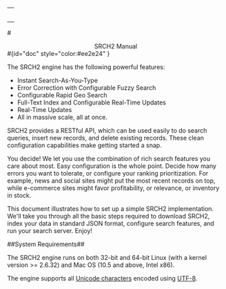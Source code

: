 <div id="content" > </div> 

<td id="docBody" style="width:70%">
</br>

<div><table><tbody><tr><td>
<div><h3><a style="text-decoration: none;color:#ee2e24" href="#doc"></a></h3></div>

</td></tr></tbody></table></div>

<!-- Google Tag Manager -->
<noscript><iframe src="//www.googletagmanager.com/ns.html?id=GTM-MQK794"
height="0" width="0" style="display:none;visibility:hidden"></iframe></noscript>
<script>(function(w,d,s,l,i){w[l]=w[l]||[];w[l].push({'gtm.start':
new Date().getTime(),event:'gtm.js'});var f=d.getElementsByTagName(s)[0],
j=d.createElement(s),dl=l!='dataLayer'?'&l='+l:'';j.async=true;j.src=
'//www.googletagmanager.com/gtm.js?id='+i+dl;f.parentNode.insertBefore(j,f);
})(window,document,'script','dataLayer','GTM-MQK794');</script>
<!-- End Google Tag Manager -->

#<center>SRCH2 Manual</center>#{id="doc" style="color:#ee2e24" }


The SRCH2 engine has the following powerful features:

 - <p style="display: inline">Instant Search-As-You-Type<span id="InstantTypeForward_main" style="display: inline; cursor: pointer; color:#3366FF;">

 - <p style="display: inline">Error Correction with Configurable Fuzzy Search<span id="fuzzySearch_main" style="display: inline; cursor: pointer; color:#3366FF;">

 - <p style="display: inline">Configurable Rapid Geo Search<span id="geoSearch_main" style="display: inline; cursor: pointer; color:#3366FF;">

 - <p style="display: inline">Full-Text Index and Configurable Real-Time Updates<span id="fullTextSearch_main" style="display: inline; cursor: pointer; color:#3366FF;">

 - <p style="display: inline">Real-Time Updates<span id="realTimeUpdates_main" style="display: inline; cursor: pointer; color:#3366FF;">

 - <p style="display: inline">All in massive scale, all at once.<span id="customRankings_main" style="display: inline; cursor: pointer; color:#3366FF;">

SRCH2 provides a RESTful API, which can be used easily to do search queries, insert new records, and delete existing records. These clean configuration capabilities make getting started a snap.

You decide! We let you use the combination of rich search features you care about most. Easy configuration is the whole point. Decide how many errors you want to tolerate, or configure your ranking prioritization. For example, news and social sites might put the most recent records on top, while e-commerce sites might favor profitability, or relevance, or inventory in stock.

 This document illustrates how to set up a simple SRCH2 implementation. We'll take you through all the basic steps required to download SRCH2, index your data in standard JSON format, configure search features, and run your search server. Enjoy!
</br>

##System Requirements##

The SRCH2 engine runs on both 32-bit and 64-bit Linux (with a kernel version >= 2.6.32) and Mac OS (10.5 and above, Intel x86).

The engine supports all [Unicode characters](http://en.wikipedia.org/wiki/List_of_Unicode_characters) encoded using [UTF-8](http://en.wikipedia.org/wiki/UTF-8).

